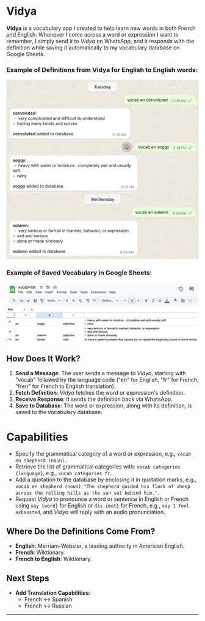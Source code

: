 # Vidya

**Vidya** is a vocabulary app I created to help learn new words in both French and English. Whenever I come across a word or expression I want to remember, I simply send it to *Vidya* on WhatsApp, and it responds with the definition while saving it automatically to my vocabulary database on Google Sheets.

### Example of Definitions from Vidya for English to English words:
![](/assets/vocab_whatpass.png)

### Example of Saved Vocabulary in Google Sheets:
![](/assets/vocab_sheet.png)

## How Does It Work?

1. **Send a Message**: The user sends a message to *Vidya*, starting with "vocab" followed by the language code ("en" for English, "fr" for French, "fren" for French to English translation).
2. **Fetch Definition**: *Vidya* fetches the word or expression's definition.
3. **Receive Response**: It sends the definition back via WhatsApp.
4. **Save to Database**: The word or expression, along with its definition, is saved to the vocabulary database.

# Capabilities

- Specify the grammatical category of a word or expression, e.g., `vocab en shepherd (noun)`.
- Retrieve the list of grammatical categories with: `vocab categories {language}`, e.g., `vocab categories fr`.
- Add a quotation to the database by enclosing it in quotation marks, e.g., `vocab en shepherd (noun) "The shepherd guided his flock of sheep across the rolling hills as the sun set behind him."`.
- Request *Vidya* to pronounce a word or sentence in English or French using `say {word}` for English or `dis {mot}` for French, e.g., `say I feel exhausted`, and *Vidya* will reply with an audio pronunciation.

## Where Do the Definitions Come From?

- **English**: Merriam-Webster, a leading authority in American English.
- **French**: Wiktionary.
- **French to English**: Wiktionary.


## Next Steps

- **Add Translation Capabilities**:
    - French ↔ Spanish
    - French ↔ Russian

---